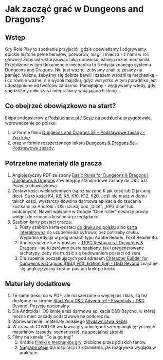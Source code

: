 # Jak zacząć grać w Dungeons and Dragons?
## Wstęp
Gry Role Play to spotkanie przyjaciół, gdzie opowiadamy i odgrywamy epickie historie pełne herosów, potworów, magii i miecza - z nami w roli głównej! Żeby ustrukturyzować taką opowieść, istnieją różne mechaniki. Przybliżona w tym dokumencie mechanika to 5 edycja znanego systemu Dungeons and Dragons. Nie jest ważne, żebyśmy znali te zasady na pamięć. Ważne, żebyśmy się dobrze bawili i czasem wsparli tą mechaniką - i co równie ważne, nie wydali majątku, gdyż wszystko w tym poradniku jest udostępnione od twórców za darmo. 
Pamiętajmy - wygrywamy wtedy, gdy spędziliśmy miło czas i odegraliśmy wciągającą historię.

## Co obejrzeć obowiązkowo na start?
Ekipa podcasterów z [Podsluchane.pl / Sesje na podsłuchu](https://www.podsluchane.pl/napodsluchu/) przygotowała wprowadzenie po polsku:
1. w formie filmu [Dungeons and Dragons 5E – Podstawowe zasady - YouTube](https://youtu.be/xgCn1Ps8pz8).
2. oraz w formie rozszerzonego tekstu [Dungeons & Dragons 5e - Podstawowe zasady](https://patronite.pl/post/10312/dungeons-dragons-5e-podstawowe-zasady).
	
## Potrzebne materiały dla gracza
1. Anglojęzyczny PDF ze strony [Basic Rules for Dungeons & Dragons | Dungeons & Dragons](https://dnd.wizards.com/articles/features/basicrules) zawierający standardowe zasady do D&D 5.0. Pozycja obowiązkowa.
3. Zestaw kości wielościennych (są oznaczone K jak kość lub D jak ang. dice). Są to kości K4, K6, K8, K10, K12, K20. Jeśli nie masz w domu takich kości, wystarczy dowolna darmowa aplikacja do rzucania kostkami na Android i iOS (szukaj pod „Dice”, „RPG dice” lub podobnych). Nawet wpisanie w Google "Dice roller" otworzy prosty widget do rzucania kośćmi w przeglądarce. 
4. Szablon karty postaci gracza:
	1. Pusty szablon karta-postaci [do druku po polsku](https://www.rebel.pl/dnd/download/) albo [karta interaktywna](https://www.rebel.pl/dnd/download/karta-postaci-interaktywna) do uzupełnienia cyfrowo, bez potrzeby druku. Wygodna edycja w programach typu Adobe Reader, Foxit Reader itp.
	2. Anglojęzyczne karty postaci z [TRPG Resources | Dungeons & Dragons](https://dnd.wizards.com/products/tabletop-games/trpg-resources/trpg-resources) - są tu zarówno puste szablony, jak i pregenerowane archetypy, żeby nie trudzić się budowaniem postaci od zera.
	3. Dla zupełnie początkujących pod adresem [Character Builder for Dungeons & Dragons (D&D) Fifth Edition (5e) - D&D Beyond](https://www.dndbeyond.com/characters/builder#/) znajduje się anglojęzyczny kreator postaci krok po kroku.


## Materiały dodatkowe 
1. Te same treści co w PDF, ale rozszerzone o więcej ras i klas, są też dostępne na stronie [Start Your D&D Adventure! - Essentials - D&D Beyond](https://www.dndbeyond.com/essentials). Pozycja opcjonalna.
2. Dla Androida i iOS istnieje też darmowa aplikacja D&D Beyond, w której można mieć zasady podstawowe na podorędziu.
2. Wprowadzenie i materiały polskiego [Wydawnictwa Rebel](https://www.rebel.pl/dnd/).
3. W czasach COVID-19 wydawca gry udostępnił szereg anglojęzycznych materiałów (zasady, scenariusze), [na specjalnej stronie](https://dnd.wizards.com/remote/freematerial) 
4. Filmy na kanale "To ja go tnę!"
	1. Krótkie [filmiki o mechanice gry](https://www.youtube.com/playlist?list=PLXQV7yBcVcXrMPrkfz5HmjE0I6cbvHsqz), zrobione przez polskich fanów. 
	2. [Nagrane sesje](https://www.youtube.com/channel/UCTZElUg9RC3dMAkvUvi3rRg/playlists?view=50&sort=dd&shelf_id=3) dla inspiracji i zrozumienia, jak rozgrywka wygląda w praktyce.  
